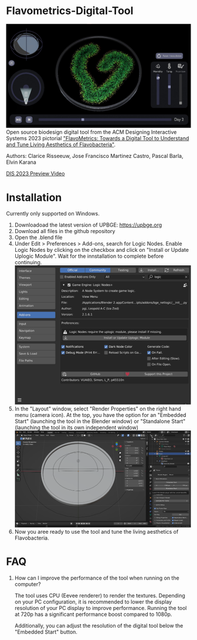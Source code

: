 # Flavometrics-Digital-Tool
![Flavometrics Main Image](<Images/FlavoMetrics Tool.jpg>)
Open source biodesign digital tool from the ACM Designing Interactive Systems 2023 pictorial ["FlavoMetrics: Towards a Digital Tool to Understand and Tune Living Aesthetics of Flavobacteria"](https://dl.acm.org/doi/10.1145/3563657.3596085). 

Authors: Clarice Risseeuw, Jose Francisco Martinez Castro, Pascal Barla, Elvin Karana

[DIS 2023 Preview Video](https://www.youtube.com/watch?v=oMSLKfJZpuI)

# Installation
Currently only supported on Windows.

1. Downloadoad the latest version of UPBGE: https://upbge.org
2. Download all files in the github repository
3. Open the .blend file
4. Under Edit > Preferences > Add-ons, search for Logic Nodes. Enable Logic Nodes by clicking on the checkbox and click on "Install or Update Uplogic Module". Wait for the innstallation to complete before continuing.
![Enabling Logic Nodes](<Images/Enable Logic Nodes.png>)
5. In the "Layout" window, select "Render Properties" on the right hand menu (camera icon). At the top, you have the option for an "Embedded Start" (launching the tool in the Blender window) or "Standalone Start" (launching the tool in its own independent window)
![Launching Flavometrics](<Images/Launching Flavometrics.png>)
6. Now you aree ready to use the tool and tune the living aesthetics of Flavobacteria.

# FAQ
1. How can I improve the performance of the tool when running on the computer?
    
    The tool uses CPU (Eevee renderer) to render the textures. Depending on your PC configuration, it is recommended to lower the display resolution of your PC display to improve performance. Running the tool at 720p has a significant performance boost compared to 1080p. 

    Additionally, you can adjust the resolution of the digital tool below the "Embedded Start" button.
